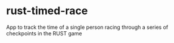 # rust-timed-race
App to track the time of a single person racing through a series of checkpoints in the RUST game
